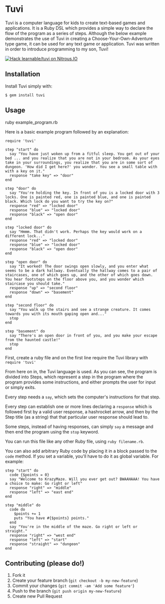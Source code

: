 # Tuvi

Tuvi is a computer language for kids to create text-based games and applications. It is a Ruby DSL which provides a simple way to declare the flow of the program as a series of steps. Although the below example demonstrates the use of Tuvi in creating a Choose-Your-Own-Adventure type game, it can be used for any text game or application. Tuvi was written in order to introduce programming to my son, Tuvi!

[![Hack learnable/tuvi on Nitrous.IO](https://d3o0mnbgv6k92a.cloudfront.net/assets/hack-l-v1-3cc067e71372f6045e1949af9d96095b.png)](https://www.nitrous.io/hack_button?source=embed&runtime=rails&repo=learnable%2Ftuvi)
## Installation

Install Tuvi simply with:

    $ gem install tuvi

## Usage

ruby example_program.rb

Here is a basic example program followed by an explanation:

    require 'tuvi'

    step "start" do
      say "You have just woken up from a fitful sleep. You get out of your bed ... and you realize that you are not in your bedroom. As your eyes take in your surroundings, you realize that you are in some sort of dungeon. 'How did I get here?' you wonder. You see a small table with with a key on it."
      response "take key" => "door"
    end

    step "door" do
      say "You're holding the key. In front of you is a locked door with 3 locks. One is painted red, one is painted blue, and one is painted black. Which lock do you want to try the key on?"
      response "red" => "locked door"
      response "blue" => "locked door"
      response "black" => "open door"
    end

    step "locked door" do
      say "Hmmm. That didn't work. Perhaps the key would work on a different lock..."
      response "red" => "locked door"
      response "blue" => "locked door"
      response "black" => "open door"
    end

    step "open door" do
      say "It worked! The door swings open slowly, and you enter what seems to be a dark hallway. Eventually the hallway comes to a pair of staircases, one of which goes up, and the other of which goes down. You hear footsteps on the floor above you, and you wonder which staircase you should take."
      response "up" => "second floor"
      response "down" => "basement"
    end

    step "second floor" do
      say "You walk up the stairs and see a strange creature. It comes towards you with its mouth gaping open and..."
      stop
    end

    step "basement" do
      say "There's an open door in front of you, and you make your escape from the haunted castle!"
      stop
    end

First, create a ruby file and on the first line require the Tuvi library with `require 'tuvi'`

From here on in, the Tuvi language is used. As you can see, the program is divided into Steps, which represent a step in the program where the program provides some instructions, and either prompts the user for input or simply exits.

Every step needs a `say`, which sets the computer's instructions for that step.

Every step can establish one or more lines declaring a `response` which is followed first by a valid user response, a hashrocket arrow, and then by the Step title (as a string) that that particular user response should lead to.

Some steps, instead of having responses, can simply `say` a message and then end the program using the `stop` keyword.

You can run this file like any other Ruby file, using `ruby filename.rb`.

You can also add arbitrary Ruby code by placing it in a block passed to the `code` method. If you set a variable, you'll have to do it as global variable. For example:

    step "start" do
      code {$points = 0}
      say "Welcome to KrazyMaze. Will you ever get out? BWAAHAAA! You have a choice to make: Go right or left"
      response "right" => "middle"
      response "left" => "east end"
    end

    step "middle" do
      code do
        $points += 1
        puts "You have #{$points} points."
      end
      say "You're in the middle of the maze. Go right or left or straight."
      response "right" => "west end"
      response "left" => "start"
      response "straight" => "dungeon"
    end

## Contributing (please do!)

1. Fork it
2. Create your feature branch (`git checkout -b my-new-feature`)
3. Commit your changes (`git commit -am 'Add some feature'`)
4. Push to the branch (`git push origin my-new-feature`)
5. Create new Pull Request
